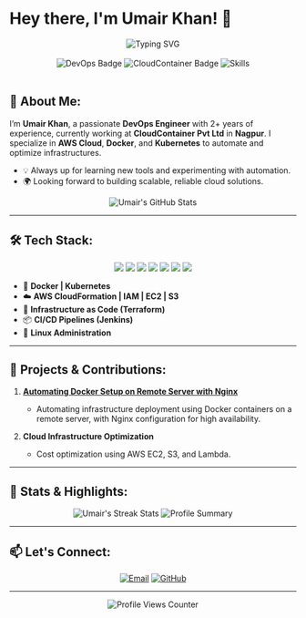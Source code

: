 # Hey there, I'm Umair Khan! 👋

<div align="center">
  <img src="https://readme-typing-svg.demolab.com?font=Fira+Code&weight=500&size=30&duration=4000&pause=1000&color=blue&center=true&vCenter=true&width=435&lines=DevOps+Engineer;Cloud+Automation+Expert;AWS+Certified+Professional" alt="Typing SVG" />
</div>

<br/>

<div align="center">
  <img src="https://img.shields.io/badge/DevOps-Engineer-blue?style=for-the-badge&logo=linux&logoColor=white" alt="DevOps Badge"/>
  <img src="https://img.shields.io/badge/CloudContainer%20Pvt%20Ltd-Nagpur-orange?style=for-the-badge" alt="CloudContainer Badge"/>
  <img src="https://img.shields.io/badge/Currently%20working%20on-AWS%20%7C%20Kubernetes%20%7C%20Docker%20-blue?style=for-the-badge" alt="Skills"/>
</div>

<br/>

## 🌟 About Me:
I’m **Umair Khan**, a passionate **DevOps Engineer** with 2+ years of experience, currently working at **CloudContainer Pvt Ltd** in **Nagpur**. I specialize in **AWS Cloud**, **Docker**, and **Kubernetes** to automate and optimize infrastructures.

- 💡 Always up for learning new tools and experimenting with automation.
- 🌍 Looking forward to building scalable, reliable cloud solutions.

<div align="center">
  <img src="https://github-readme-stats.vercel.app/api?username=umairibnauyyub&show_icons=true&theme=radical&count_private=true" alt="Umair's GitHub Stats"/>
</div>

---

## 🛠️ Tech Stack:
<div align="center">
  <img src="https://img.shields.io/badge/AWS-FF9900?style=for-the-badge&logo=amazon-aws&logoColor=white"/>
  <img src="https://img.shields.io/badge/Docker-2496ED?style=for-the-badge&logo=docker&logoColor=white"/>
  <img src="https://img.shields.io/badge/Kubernetes-326CE5?style=for-the-badge&logo=kubernetes&logoColor=white"/>
  <img src="https://img.shields.io/badge/Linux-FCC624?style=for-the-badge&logo=linux&logoColor=black"/>
  <img src="https://img.shields.io/badge/Terraform-623CE4?style=for-the-badge&logo=terraform&logoColor=white"/>
  <img src="https://img.shields.io/badge/GitHub-181717?style=for-the-badge&logo=github&logoColor=white"/>
  <img src="https://img.shields.io/badge/Jenkins-D24939?style=for-the-badge&logo=jenkins&logoColor=white"/>
</div>

- 🐋 **Docker | Kubernetes**
- ☁️ **AWS CloudFormation | IAM | EC2 | S3**
- 🔧 **Infrastructure as Code (Terraform)**
- 📦 **CI/CD Pipelines (Jenkins)**
- 🐧 **Linux Administration**

---

## 🚀 Projects & Contributions:
1. **[Automating Docker Setup on Remote Server with Nginx](https://github.com/umairibnauyyub/Creating-Large-Scale-Application)**
   - Automating infrastructure deployment using Docker containers on a remote server, with Nginx configuration for high availability.

2. **Cloud Infrastructure Optimization**
   - Cost optimization using AWS EC2, S3, and Lambda.

---

## 🎯 Stats & Highlights:
<div align="center">
  <img src="https://github-readme-streak-stats.herokuapp.com/?user=umairibnauyyub&theme=radical&hide_border=true" alt="Umair's Streak Stats"/>
  <img src="https://github-profile-summary-cards.vercel.app/api/cards/profile-details?username=umairibnauyyub&theme=github_dark" alt="Profile Summary"/>
</div>

---

## 📫 Let's Connect:
<div align="center">
  <a href="mailto:umairibnayyub1010@gmail.com"><img src="https://img.shields.io/badge/-umairibnayyub1010%40gmail.com-D14836?style=for-the-badge&logo=gmail&logoColor=white" alt="Email"/></a>
  <a href="https://github.com/umairibnauyyub"><img src="https://img.shields.io/badge/GitHub-181717?style=for-the-badge&logo=github&logoColor=white" alt="GitHub"/></a>
</div>

---

<div align="center">
  <img src="https://komarev.com/ghpvc/?username=umairibnauyyub&label=Profile%20Views&color=brightgreen&style=flat-square" alt="Profile Views Counter"/>
</div>
